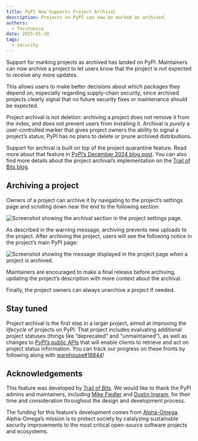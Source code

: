 ```yaml
---
title: PyPI Now Supports Project Archival
description: Projects on PyPI can now be marked as archived.
authors:
  - facutuesca
date: 2025-01-30
tags:
  - security
---
```


Support for marking projects as archived has landed on PyPI. Maintainers can now
archive a project to let users know that the project is not expected to receive
any more updates.

This allows users to make better decisions about which packages they depend on,
especially regarding supply-chain security, since archived projects clearly
signal that no future security fixes or maintenance should be expected.

<!-- more -->

Project archival is not deletion: archiving a project does not remove it from
the index, and does not prevent users from installing it. Archival is *purely*
a user-controlled marker that gives project owners the ability to signal a
project’s status; PyPI has no plans to delete or prune archived distributions.

Support for archival is built on top of the project quarantine feature. Read
more about that feature in [PyPI’s December 2024 blog
post](./2024-12-30-quarantine.md). You can also find
more details about the project archival’s implementation on the [Trail of Bits
blog](https://blog.trailofbits.com/2025/01/30/pypi-now-supports-archiving-projects/).

## Archiving a project

Owners of a project can archive it by navigating to the project’s settings page
and scrolling down near the end to the following section:

![Screenshot showing the archival section in the project settings
page.](../assets/2025-01-30-archival/screenshot-settings.png)

As described in the warning message, archiving prevents new uploads to the
project. After archiving the project, users will see the following notice in the
project’s main PyPI page:

![Screenshot showing the message displayed in the project page when a project is
archived.](../assets/2025-01-30-archival/screenshot-message.png)

Maintainers are encouraged to make a final release before archiving, updating
the project’s description with more context about the archival.

Finally, the project owners can always unarchive a project if needed.

## Stay tuned

Project archival is the first step in a larger project, aimed at improving the
*lifecycle* of projects on PyPI. That project includes evaluating additional
project statuses (things like “deprecated” and “unmaintained”), as well as
changes to [PyPI’s public APIs](https://docs.pypi.org/api/) that will enable
clients to retrieve and act on project status information. You can track our
progress on these fronts by following along with
[warehouse\#16844](https://github.com/pypi/warehouse/issues/16844)\!

## Acknowledgements

This feature was developed by [Trail of Bits](https://www.trailofbits.com/). We
would like to thank the PyPI admins and maintainers, including [Mike
Fiedler](https://github.com/miketheman) and [Dustin
Ingram](https://github.com/di), for their time and consideration throughout the
design and development process.

The funding for this feature’s development comes from
[Alpha-Omega](https://alpha-omega.dev/). Alpha-Omega’s mission is to protect
society by catalyzing sustainable security improvements to the most critical
open-source software projects and ecosystems.

